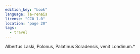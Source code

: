 ```yaml
---
edition_key: "book"
language: la-renais
license: "CC0 1.0"
location: "page 20"
tags:
  - travel
---
```

Albertus Laski, Polonus, Palatinus Scradensis, venit
Londinum.*
